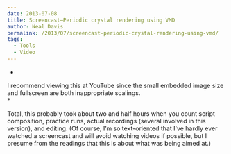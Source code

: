 ```yaml
---
date: 2013-07-08
title: Screencast—Periodic crystal rendering using VMD
author: Neal Davis
permalink: /2013/07/screencast-periodic-crystal-rendering-using-vmd/
tags:
  - Tools
  - Video
---
```

*  
I recommend viewing this at YouTube since the small embedded image size and fullscreen are both inappropriate scalings.  
*

Total, this probably took about two and half hours when you count script composition, practice runs, actual recordings (several involved in this version), and editing. (Of course, I&#8217;m so text-oriented that I&#8217;ve hardly ever watched a screencast and will avoid watching videos if possible, but I presume from the readings that this is about what was being aimed at.)

